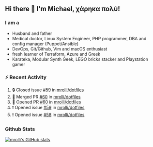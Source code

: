 ## Hi there 👋 I'm Michael, χάρηκα πολύ!

<!--
**mrolli/mrolli** is a ✨ _special_ ✨ repository because its `README.md` (this file) appears on your GitHub profile.

Here are some ideas to get you started:

- 🔭 I’m currently working on ...
- 🌱 I’m currently learning ...
- 👯 I’m looking to collaborate on ...
- 🤔 I’m looking for help with ...
- 💬 Ask me about ...
- 📫 How to reach me: ...
- 😄 Pronouns: ...
- ⚡ Fun fact: ...
-->

### I am a
- Husband and father
- Medical doctor, Linux System Engineer, PHP programmer, DBA and config manager (Puppet/Ansible)
- DevOps, Git/Github, Vim and macOS enthusiast
- fresh learner of Terraform, Azure and Greek
- Karateka, Modular Synth Geek, LEGO bricks stacker and Playstation gamer 

### :zap: Recent Activity

<!--START_SECTION:activity-->
1. 🔒 Closed issue [#59](https://github.com/mrolli/dotfiles/issues/59) in [mrolli/dotfiles](https://github.com/mrolli/dotfiles)
2. 🎉 Merged PR [#60](https://github.com/mrolli/dotfiles/pull/60) in [mrolli/dotfiles](https://github.com/mrolli/dotfiles)
3. 💪 Opened PR [#60](https://github.com/mrolli/dotfiles/pull/60) in [mrolli/dotfiles](https://github.com/mrolli/dotfiles)
4. ❗ Opened issue [#59](https://github.com/mrolli/dotfiles/issues/59) in [mrolli/dotfiles](https://github.com/mrolli/dotfiles)
5. ❗ Opened issue [#58](https://github.com/mrolli/dotfiles/issues/58) in [mrolli/dotfiles](https://github.com/mrolli/dotfiles)
<!--END_SECTION:activity-->

### Github Stats
[![mrolli's GitHub stats](https://github-readme-stats.vercel.app/api?username=mrolli&count_private=true&show_icons=true&theme=transparent)](https://github.com/anuraghazra/github-readme-stats)  
<!-- [![mrolli's Top Langs](https://github-readme-stats.vercel.app/api/top-langs/?username=mrolli&count_private=true&theme=onedark&hide=c%2B%2B,c,html,cmake,makefile&layout=compact)](https://github.com/anuraghazra/github-readme-stats) -->
